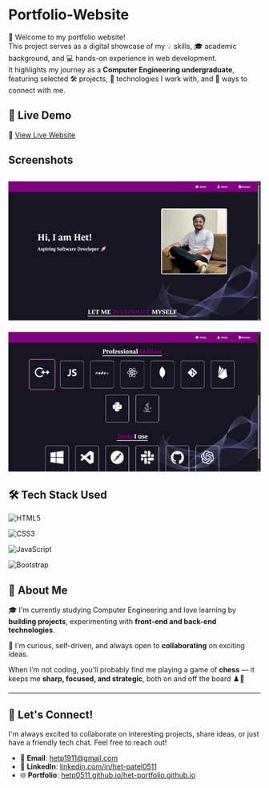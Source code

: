 # Portfolio-Website
👋 Welcome to my portfolio website!  
This project serves as a digital showcase of my 💡 skills, 🎓 academic background, and 💻 hands-on experience in web development.  
It highlights my journey as a **Computer Engineering undergraduate**, featuring selected 🛠️ projects, 🔧 technologies I work with, and 🤝 ways to connect with me.


## 📌 Live Demo

🔗 [View Live Website](https://hetp0511.github.io/het-portfolio.github.io/)



## Screenshots

![Home page](images/Homepage.jpg.png)
---

![About Page](images/Aboutpage.jpg.png)

## 🛠️ Tech Stack Used

![HTML5](https://img.shields.io/badge/HTML5-E34F26?style=for-the-badge&logo=html5&logoColor=white)

![CSS3](https://img.shields.io/badge/CSS3-1572B6?style=for-the-badge&logo=css3&logoColor=white)

![JavaScript](https://img.shields.io/badge/JavaScript-F7DF1E?style=for-the-badge&logo=javascript&logoColor=black)

![Bootstrap](https://img.shields.io/badge/Bootstrap-563D7C?style=for-the-badge&logo=bootstrap&logoColor=white)



## 🚀 About Me

🎓 I'm currently studying Computer Engineering and love learning by **building projects**, experimenting with **front-end and back-end technologies**.  

🧠 I'm curious, self-driven, and always open to **collaborating** on exciting ideas.

When I’m not coding, you’ll probably find me playing a game of **chess** — it keeps me **sharp, focused, and strategic**, both on and off the board ♟️🧩

---



## 🤝 Let's Connect!

I'm always excited to collaborate on interesting projects, share ideas, or just have a friendly tech chat. Feel free to reach out!  

- 📧 **Email**: [hetp1911@gmail.com](mailto:hetp1911@gmail.com)  
- 💼 **LinkedIn**: [linkedin.com/in/het-patel0511](https://www.linkedin.com/in/het-patel0511/)  
- 🌐 **Portfolio**: [hetp0511.github.io/het-portfolio.github.io](https://hetp0511.github.io/het-portfolio.github.io/)


